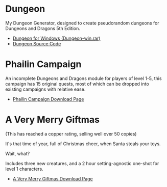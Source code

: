 Dungeon
===

My Dungeon Generator, designed to create pseudorandom dungeons for Dungeons and Dragons 5th Edition.

* [Dungeon for Windows (Dungeon-win.rar)](dl/Dungeon-win.rar)
* [Dungeon Source Code](https://github.com/Ratstail91/Dungeon)

Phailin Campaign
===

An incomplete Dungeons and Dragons module for players of level 1-5, this campaign has 15 original quests, most of which can be dropped into existing campaigns with relative ease.

* [Phailin Campaign Download Page](http://www.dmsguild.com/product/193461/Phailin-Campaign)

A Very Merry Giftmas
===

(This has reached a copper rating, selling well over 50 copies)

It's that time of year, full of Christmas cheer, when Santa steals your toys.

Wait, what?

Includes three new creatures, and a 2 hour setting-agnostic one-shot for level 1 characters.

* [A Very Merry Giftmas Download Page](http://www.dmsguild.com/product/199868/A-Very-Merry-Giftmas)

